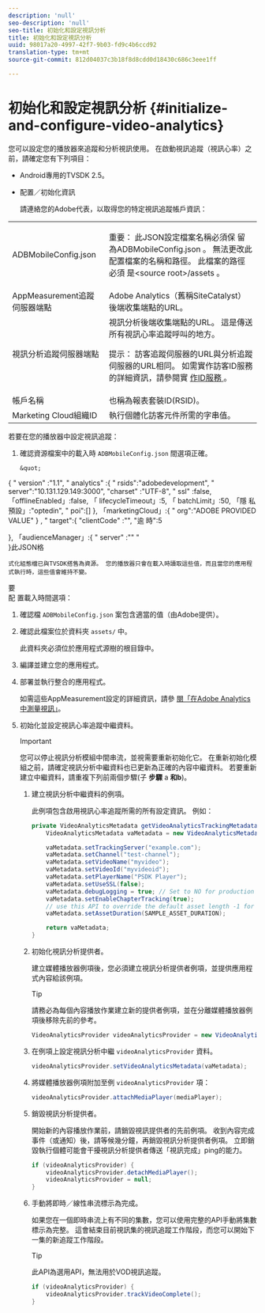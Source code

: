 ```yaml
---
description: 'null'
seo-description: 'null'
seo-title: 初始化和設定視訊分析
title: 初始化和設定視訊分析
uuid: 98017a20-4997-42f7-9b03-fd9c4b6ccd92
translation-type: tm+mt
source-git-commit: 812d04037c3b18f8d8cdd0d18430c686c3eee1ff

---
```



# 初始化和設定視訊分析 {#initialize-and-configure-video-analytics}

您可以設定您的播放器來追蹤和分析視訊使用。
在啟動視訊追蹤（視訊心率）之前，請確定您有下列項目：

* Android專用的TVSDK 2.5。
* 配置／初始化資訊

   請連絡您的Adobe代表，以取得您的特定視訊追蹤帳戶資訊：

<table id="table_3565328ABBEE4605A92EAE1ADE5D6F84"> 
 <tbody> 
  <tr> 
   <td colname="col1"> <span class="filepath"> ADBMobileConfig.json </span> </td> 
   <td colname="col2"> <p>重要： 此JSON設定檔案名稱必須保 <span class="filepath"> 留為ADBMobileConfig.json </span>。 無法更改此配置檔案的名稱和路徑。 此檔案的路徑必須 <span class="filepath"> 是&lt;source root&gt;/assets </span>。 </p> </td> 
  </tr> 
  <tr> 
   <td colname="col1"> AppMeasurement追蹤伺服器端點 </td> 
   <td colname="col2"> Adobe Analytics（舊稱SiteCatalyst）後端收集端點的URL。 </td> 
  </tr> 
  <tr> 
   <td colname="col1"> 視訊分析追蹤伺服器端點 </td> 
   <td colname="col2"> 視訊分析後端收集端點的URL。 這是傳送所有視訊心率追蹤呼叫的地方。 <p>提示： 訪客追蹤伺服器的URL與分析追蹤伺服器的URL相同。 如需實作訪客ID服務的詳細資訊，請參閱實 <a href="https://marketing.adobe.com/resources/help/en_US/mcvid/mcvid-setup-target.html" format="html" scope="external"> 作ID服務 </a>。 </p> </td> 
  </tr> 
  <tr> 
   <td colname="col1"> 帳戶名稱 </td> 
   <td colname="col2"> 也稱為報表套裝ID(RSID)。 </td> 
  </tr> 
  <tr> 
   <td colname="col1"> Marketing Cloud組織ID </td> 
   <td colname="col2"> 執行個體化訪客元件所需的字串值。 </td> 
  </tr> 
 </tbody> 
</table>

若要在您的播放器中設定視訊追蹤：

1. 確認資源檔案中的載入時 `ADBMobileConfig.json` 間選項正確。

       &quot;
 {     &quot;
    version&quot; :&quot;1.1&quot;,
 &quot;     analytics&quot; :{
 &quot;     rsids&quot;:&quot;adobedevelopment&quot;,
 &quot;     server&quot;:&quot;10.131.129.149:3000&quot;,
    &quot;charset&quot; :&quot;UTF-8&quot;,
 &quot;     ssl&quot; :false,
    「offlineEnabled」:false,
 「     lifecycleTimeout」:5,
 「     batchLimit」:50,
 「隱     私預設」:&quot;optedin&quot;,
 &quot;     poi&quot;:[]
    },
    「marketingCloud」:{
 &quot;     org&quot;:&quot;ADOBE PROVIDED VALUE&quot;
 }     ,
 &quot;     target&quot;:{
    &quot;clientCode&quot; :&quot;&quot;,
 &quot;逾     時&quot;:5
    
 },     「audienceManager」:{
 &quot;     server&quot; :&quot;&quot;
 &quot;     
 }此JSON格     
    
    
    式化組態檔已與TVSDK搭售為資源。 您的播放器只會在載入時讀取這些值，而且當您的應用程式執行時，這些值會維持不變。
   要     
 配     置載入時間選項：
   
   1. 確認檔 `ADBMobileConfig.json` 案包含適當的值（由Adobe提供）。
   1. 確認此檔案位於資料夾 `assets/` 中。

      此資料夾必須位於應用程式源樹的根目錄中。

   1. 編譯並建立您的應用程式。
   1. 部署並執行整合的應用程式。

      如需這些AppMeasurement設定的詳細資訊，請參 [閱「在Adobe Analytics中測量視訊」](https://marketing.adobe.com/resources/help/en_US/sc/appmeasurement/video/)。

1. 初始化並設定視訊心率追蹤中繼資料。

   >[!IMPORTANT]
   >
   >您可以停止視訊分析模組中間串流，並視需要重新初始化它。 在重新初始化模組之前，請確定視訊分析中繼資料也已更新為正確的內容中繼資料。 若要重新建立中繼資料，請重複下列前兩個步驟(子 **步驟** a **和b**)。

   1. 建立視訊分析中繼資料的例項。

      此例項包含啟用視訊心率追蹤所需的所有設定資訊。 例如：

      ```java
      private VideoAnalyticsMetadata getVideoAnalyticsTrackingMetadata() { 
          VideoAnalyticsMetadata vaMetadata = new VideoAnalyticsMetadata(); 
      
          vaMetadata.setTrackingServer("example.com"); 
          vaMetadata.setChannel("test-channel"); 
          vaMetadata.setVideoName("myvideo"); 
          vaMetadata.setVideoId("myvideoid"); 
          vaMetadata.setPlayerName("PSDK Player"); 
          vaMetadata.setUseSSL(false); 
          vaMetadata.debugLogging = true; // Set to NO for production deployment. 
          vaMetadata.setEnableChapterTracking(true); 
          // use this API to override the default asset length -1 for live streams 
          vaMetadata.setAssetDuration(SAMPLE_ASSET_DURATION); 
      
          return vaMetadata; 
      }
      ```

   1. 初始化視訊分析提供者。

      建立媒體播放器例項後，您必須建立視訊分析提供者例項，並提供應用程式內容給該例項。

      >[!TIP]
      >
      >請務必為每個內容播放作業建立新的提供者例項，並在分離媒體播放器例項後移除先前的參考。

      ```java
      VideoAnalyticsProvider videoAnalyticsProvider = new VideoAnalyticsProvider(appContext); 
      ```

   1. 在例項上設定視訊分析中繼 `videoAnalyticsProvider` 資料。

      ```java
      videoAnalyticsProvider.setVideoAnalyticsMetadata(vaMetadata);
      ```

   1. 將媒體播放器例項附加至例 `videoAnalyticsProvider` 項：

      ```java
      videoAnalyticsProvider.attachMediaPlayer(mediaPlayer); 
      ```

   1. 銷毀視訊分析提供者。

      開始新的內容播放作業前，請銷毀視訊提供者的先前例項。 收到內容完成事件（或通知）後，請等候幾分鐘，再銷毀視訊分析提供者例項。 立即銷毀執行個體可能會干擾視訊分析提供者傳送「視訊完成」ping的能力。

      ```java
      if (videoAnalyticsProvider) { 
          videoAnalyticsProvider.detachMediaPlayer(); 
          videoAnalyticsProvider = null; 
      }
      ```

   1. 手動將即時／線性串流標示為完成。

      如果您在一個即時串流上有不同的集數，您可以使用完整的API手動將集數標示為完整。 這會結束目前視訊集的視訊追蹤工作階段，而您可以開始下一集的新追蹤工作階段。

      >[!TIP]
      >
      >此API為選用API，無法用於VOD視訊追蹤。

      ```java
      if (videoAnalyticsProvider) { 
          videoAnalyticsProvider.trackVideoComplete();    
      }
      ```

